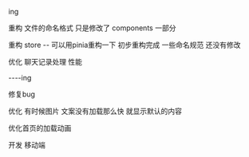 ing



重构 文件的命名格式 只是修改了 components 一部分

重构 store --   可以用pinia重构一下  初步重构完成 一些命名规范 还没有修改

优化 聊天记录处理 性能

----ing

修复bug


优化 有时候图片 文案没有加载那么快 就显示默认的内容

优化首页的加载动画  


开发  移动端  
